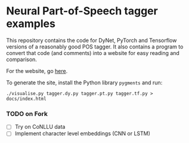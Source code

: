 # Neural Part-of-Speech tagger examples

This repository contains the code for DyNet, PyTorch and Tensorflow versions of a reasonably good POS tagger.
It also contains a program to convert that code (and comments) into a website for easy reading and comparison.

For the website, go [here](http://jkk.name/neural-tagger-tutorial/).

To generate the site, install the Python library `pygments` and run:

```
./visualise.py tagger.dy.py tagger.pt.py tagger.tf.py > docs/index.html
```

### TODO on Fork

- [ ] Try on CoNLLU data
- [ ] Implement character level embeddings (CNN or LSTM)
